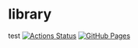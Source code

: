 # library
test
 [![Actions Status](https://github.com/AABCEHM/library/workflows/verify/badge.svg)](https://github.com/AABCEHM/library/actions)
  [![GitHub Pages](https://img.shields.io/static/v1?label=GitHub+Pages&message=+&color=brightgreen&logo=github)](https://AABCEHM.github.io/library/)
